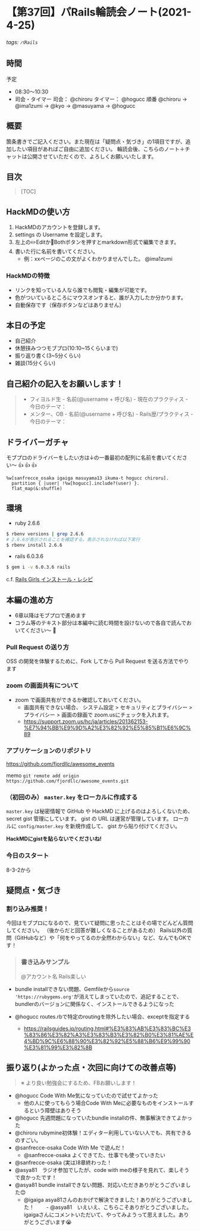 # 【第37回】パRails輪読会ノート(2021-4-25)
###### tags: `パRails`
## 時間
予定
- 08:30〜10:30
- 司会・タイマー
司会： @chiroru
タイマー： @hogucc
順番 @chiroru → @ima1zumi → @kyo → @masuyama → @hogucc

## 概要
箇条書きでご記入ください。また現在は「疑問点・気づき」の1項目ですが、追加したい項目があればご自由に追加ください。
輪読会後、こちらのノート＋チャットは公開させていただくので、よろしくお願いいたします。

## 目次
> [TOC]

## HackMDの使い方
1. HackMDのアカウントを登録します。
2. settings の Username を設定します。
3. 左上の✏️Editか📖Bothボタンを押すとmarkdown形式で編集できます。
4. 書いた行に名前を書いてください。
    - 例：xxページのこの文がよくわかりませんでした。 @ima1zumi 

### HackMDの特徴
- リンクを知っている人なら誰でも閲覧・編集が可能です。
- 色がついているところにマウスオンすると、誰が入力したか分かります。
- 自動保存です（保存ボタンなどはありません）

## 本日の予定
- 自己紹介
- 休憩挟みつつモブプロ(10:10~15くらいまで)
- 振り返り書く(3~5分くらい)
- 雑談(15分くらい)


## 自己紹介の記入をお願いします！
> - フィヨルド生
    - 名前(@username + 呼び名)
    - 現在のプラクティス 
    - 今日のテーマ：
> - メンター、OB
    - 名前(@username + 呼び名)
    - Rails歴/プラクティス
    - 今日のテーマ：

## ドライバーガチャ

モブプロのドライバーをしたい方は↓の一番最初の配列に名前を書いてください〜 :+1: :+1: :+1:

```ruby=
%w[sanfrecce_osaka igaiga masuyama13 ikuma-t hogucc chiroru].
  partition { |user| !%w[hogucc].include?(user) }.
  flat_map(&:shuffle)
```

## 環境

- ruby 2.6.6

```bash
$ rbenv versions | grep 2.6.6
# 2.6.6が表示されることを確認する。表示されなければ以下実行
$ rbenv install 2.6.6
```

- rails 6.0.3.6
```bash
$ gem i -v 6.0.3.6 rails
```

c.f. [Rails Girls インストール・レシピ](https://railsgirls.jp/install)

## 本編の進め方

- 6章以降はモブプロで進めます
- コラム等のテキスト部分は本編中に読む時間を設けないので各自で読んでおいてください〜 :pray: 

### Pull Request の送り方

OSS の開発を体験するために、Fork してから Pull Request を送る方法でやります

### zoom の画面共有について

- zoom で画面共有ができるか確認しておいてください。
    - 画面共有できない場合、 システム設定 > セキュリティとプライバシー > プライバシー > 画面の録画で zoom.usにチェックを入れます。
    - https://support.zoom.us/hc/ja/articles/201362153-%E7%94%BB%E9%9D%A2%E3%82%92%E5%85%B1%E6%9C%89

### アプリケーションのリポジトリ

https://github.com/fjordllc/awesome_events

memo
`git remote add origin https://github.com/fjordllc/awesome_events.git`

### （初回のみ） `master.key` をローカルに作成する
`master.key` は秘密情報で GitHub や HackMD に上げるのはよろしくないため、 secret gist 管理にしています。 gist の URL は運営が管理しています。
ローカルに `config/master.key` を新規作成して、 gist から貼り付けてください。

**HackMDにgistを貼らないでくださいね!**

### 今日のスタート
8-3-2から

## 疑問点・気づき
### 割り込み推奨！
今回はモブプロになるので、見ていて疑問に思ったことはその場でどんどん質問してください。
（後からだと回答が難しくなることがあるため）
Rails以外の質問（GitHubなど）や「何をやってるのか全然わからない」など、なんでもOKです！

>### 書き込みサンプル
>@アカウント名 Rails楽しい

- bundle installできない問題、Gemfileから`source 'https://rubygems.org'`が消えてしまっていたので、追記することで、bundlerのバージョンに関係なく、インストールできるようになった

- @hogucc routes.rbで特定のroutingを除外したい場合、exceptを指定する
    - https://railsguides.jp/routing.html#%E3%83%AB%E3%83%BC%E3%83%86%E3%82%A3%E3%83%B3%E3%82%B0%E3%81%AE%E4%BD%9C%E6%88%90%E3%82%92%E5%88%B6%E9%99%90%E3%81%99%E3%82%8B


## 振り返り(よかった点・次回に向けての改善点等)
>※ より良い勉強会にするため、FBお願いします！

- @hogucc Code With Me気になっていたので試せてよかった
    - 他の人に使ってもらう場合Code With Meに必要なものをインストールするという障壁はありそう
- @hogucc 先週問題になっていたbundle installの件、無事解決できてよかった
- @chiroru rubymine初体験！エディター利用していない人でも、共有できるのすごい。
- @sanfrecce-osaka Code With Me で遊んだ！
    - @sanfrecce-osaka よくできてた、仕事でも使っていきたい
- @sanfrecce-osaka (実は)8章終わった！
- @asya81　ラジオ参加でしたが、code with meの様子を見れて、楽しそうで良かったです！
- @asya81 bundle installできない問題、対応いただきありがとうございました😊
    - @igaiga asya81さんのおかげで解決できました！ありがとうございました！
　　- @asya81　いえいえ、こちらこそありがとうございました。igaigaさんにコメントいただいて、やってみようって思えました。ありがとうございます😭
